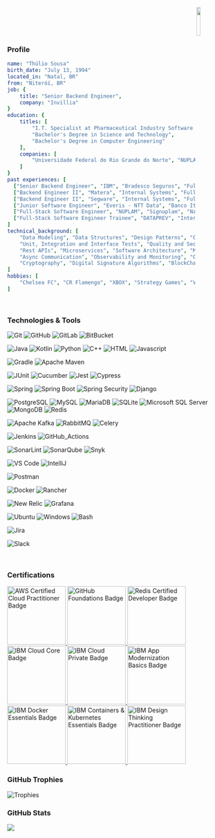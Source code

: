 <img align='right' src='https://i.pinimg.com/originals/78/e0/32/78e03222bd68257f931e619b13496e7c.gif' width='13%'>

<br/><br/><br/>
### Profile
```yaml
name: "Thúlio Sousa"
birth_date: "July 13, 1994"
located_in: "Natal, BR"
from: "Niteróí, BR"
job: {
    title: "Senior Backend Engineer",
    company: "Invillia"
}
education: {
    titles: [
        "I.T. Specialist at Pharmaceutical Industry Software - SIGNUPLAM",
        "Bachelor's Degree in Science and Technology",
        "Bachelor's Degree in Computer Engineering"
    ],
    companies: [
        "Universidade Federal do Rio Grande do Norte", "NUPLAM"
    ]
}
past experiences: [
  ["Senior Backend Engineer", "IBM", "Bradesco Seguros", "Fully Remote", "2021-2022"],
  ["Backend Engineer II", "Matera", "Internal Systems", "Fully Remote", "2021-2021"],
  ["Backend Engineer II", "Segware", "Internal Systems", "Fully Remote", "2020-2021"],
  ["Junior Software Engineer", "Everis - NTT Data", "Banco Itaú", "Fully Remote", "2020-2020"],
  ["Full-Stack Software Engineer", "NUPLAM", "Signuplam", "Natal, Brazil", "2019-2020"],
  ["Full-Stack Software Engineer Trainee", "DATAPREV", "Internal Systems", "Natal, Brazil", "2017-2019"]
]
technical_background: [
    "Data Modeling", "Data Structures", "Design Patterns", "Clean Code", "Refactoring",
    "Unit, Integration and Interface Tests", "Quality and Security Monitor Tools",
    "Rest APIs", "Microservices", "Software Architecture", "Messaging Architectures",
    "Async Communication", "Observability and Monitoring", "Containerization", "DevSecOps",
    "Cryptography", "Digital Signature Algorithms", "BlockChain", "Keystore and Truststore"
]
hobbies: [
    "Chelsea FC", "CR Flamengo", "XBOX", "Strategy Games", "Visit New Places"
]
```
<br/>

### Technologies & Tools

![Git](https://img.shields.io/badge/Git-1F1F24?style=flat-square&logo=git)
![GitHub](https://img.shields.io/badge/GitHub-111111?style=flat-square&logo=github)
![GitLab](https://img.shields.io/badge/GitLab-111111?style=flat-square&logo=gitlab)
![BitBucket](https://img.shields.io/badge/BitBucket-111111?style=flat-square&logo=bitbucket&logoColor=0052CC)

![Java](https://img.shields.io/badge/Java-111111?style=flat-square&logo=openjdk)
![Kotlin](https://img.shields.io/badge/Kotlin-111111?style=flat-square&logo=kotlin)
![Python](https://img.shields.io/badge/Python-111111?style=flat-square&logo=python)
![C++](https://img.shields.io/badge/C++-111111?style=flat-square&logo=cplusplus&logoColor=00599C)
![HTML](https://img.shields.io/badge/HTML-111111?style=flat-square&logo=html5)
![Javascript](https://img.shields.io/badge/Javascript-111111?style=flat-square&logo=javascript)

![Gradle](https://img.shields.io/badge/Gradle-111111?style=flat-square&logo=spring)
![Apache Maven](https://img.shields.io/badge/Apacha_Maven-111111?style=flat-square&logo=apachemaven&logoColor=C71A36)

![JUnit](https://img.shields.io/badge/JUnit-111111?style=flat-square&logo=junit5)
![Cucumber](https://img.shields.io/badge/Cucumber-111111?style=flat-square&logo=cucumber)
![Jest](https://img.shields.io/badge/Jest-111111?style=flat-square&logo=jest&logoColor=C21325)
![Cypress](https://img.shields.io/badge/Cypress-111111?style=flat-square&logo=cypress)

![Spring](https://img.shields.io/badge/Spring-111111?style=flat-square&logo=spring)
![Spring Boot](https://img.shields.io/badge/Spring_Boot-111111?style=flat-square&logo=springboot)
![Spring Security](https://img.shields.io/badge/Spring_Security-111111?style=flat-square&logo=springsecurity)
![Django](https://img.shields.io/badge/Django-111111?style=flat-square&logo=django&logoColor=092E20)

![PostgreSQL](https://img.shields.io/badge/PostgreSQL-111111?style=flat-square&logo=postgresql)
![MySQL](https://img.shields.io/badge/MySQL-111111?style=flat-square&logo=mysql)
![MariaDB](https://img.shields.io/badge/MariaDB-111111?style=flat-square&logo=mariadb)
![SQLite](https://img.shields.io/badge/SQLite-111111?style=flat-square&logo=sqLite&logoColor=003B57)
![Microsoft SQL Server](https://img.shields.io/badge/Microsoft_SQL_Server-111111?style=flat-square&logo=microsoftsqlserver&logoColor=CC2927)
![MongoDB](https://img.shields.io/badge/MongoDB-111111?style=flat-square&logo=mongodb)
![Redis](https://img.shields.io/badge/Redis-111111?style=flat-square&logo=redis)

![Apache Kafka](https://img.shields.io/badge/Apache_Kafka-111111?style=flat-square&logo=apachekafka)
![RabbitMQ](https://img.shields.io/badge/Rabbit_MQ-111111?style=flat-square&logo=rabbitmq&logoColor=FF6600)
![Celery](https://img.shields.io/badge/Celery-111111?style=flat-square&logo=celery&logoColor=37814A)

![Jenkins](https://img.shields.io/badge/Jenkins-111111?style=flat-square&logo=jenkins)
![GitHub_Actions](https://img.shields.io/badge/GitHub_Actions-111111?style=flat-square&logo=githubactions)

![SonarLint](https://img.shields.io/badge/SonarLint-111111?style=flat-square&logo=sonarlint&logoColor=CB2029)
![SonarQube](https://img.shields.io/badge/SonarQube-111111?style=flat-square&logo=sonarqube)
![Snyk](https://img.shields.io/badge/Snyk-111111?style=flat-square&logo=snyk&logoColor=4C4A73)

![VS Code](https://img.shields.io/badge/VS_Code-111111?style=flat-square&logo=visual-studio-code&logoColor=007ACC)
![IntelliJ](https://img.shields.io/badge/IntelliJ_IDEA-111111?style=flat-square&logo=intellijidea)

![Postman](https://img.shields.io/badge/Postman-111111?style=flat-square&logo=postman)

![Docker](https://img.shields.io/badge/Docker-111111?style=flat-square&logo=docker)
![Rancher](https://img.shields.io/badge/Rancher-111111?style=flat-square&logo=rancher&logoColor=0075A8)

![New Relic](https://img.shields.io/badge/NewRelic-111111?style=flat-square&logo=newrelic&logoColor=1CE783)
![Grafana](https://img.shields.io/badge/Grafana-111111?style=flat-square&logo=grafana&logoColor=F46800)

![Ubuntu](https://img.shields.io/badge/Ubuntu-111111?style=flat-square&logo=ubuntu)
![Windows](https://img.shields.io/badge/Windows-111111?style=flat-square&logo=windows&logoColor=0078D4)
![Bash](https://img.shields.io/badge/Bash-111111?style=flat-square&logo=gnubash)

![Jira](https://img.shields.io/badge/Jira-111111?style=flat-square&logo=jira&logoColor=0052CC)

![Slack](https://img.shields.io/badge/Slack-111111?style=flat-square&logo=slack)

<br/>

### Certifications
<a href="https://www.credly.com/badges/042fde24-68ab-4375-b440-934669741cd4" title="AWS Certified Cloud Practitioner">
  <img src="https://images.credly.com/size/340x340/images/00634f82-b07f-4bbd-a6bb-53de397fc3a6/image.png" alt="AWS Certified Cloud Practitioner Badge" width="135px" />
</a>
<a href="https://www.credly.com/badges/a88a4b97-95ac-40a8-9524-6ff3ff181ad2/public_url" title="GitHub Foundations">
  <img src="https://images.credly.com/size/340x340/images/024d0122-724d-4c5a-bd83-cfe3c4b7a073/image.png" alt="GitHub Foundations Badge" width="135px" />
</a>
<a href="https://www.credential.net/1a6024cf-4c5c-4c9b-ab71-0ed9a3e484e9" title="Redis Certified Developer">
  <img src="https://templates.images.credential.net/1572937104249628.png" alt="Redis Certified Developer Badge" width="135px" />
</a>
<a href="https://www.credly.com/badges/e7096ee6-3e20-4ef0-ae5d-6ef3415a0b11" title="IBM Cloud Core">
  <img src="https://images.credly.com/size/340x340/images/5ee26427-f944-4182-b802-459462184c9a/image.png" alt="IBM Cloud Core Badge" width="135px" />
</a>
<a href="https://www.credly.com/badges/c83afe6d-1a04-469b-aceb-9ad8be9368b8" title="IBM Cloud Private - Foundation Technology">
  <img src="https://images.credly.com/size/340x340/images/39b80b52-77e4-4da5-9a52-7933c1d3bdd7/IBM_Cloud_Private_-_Foundation_Technology.png" alt="IBM Cloud Private Badge" width="135px" />
</a>
<a href="https://www.credly.com/badges/565d64ac-d69c-479f-878e-0ae6b181a608" title="IBM App Modernization Basics">
  <img src="https://images.credly.com/size/340x340/images/81bb04b6-3f75-4e76-96c8-a3b617acdf80/App_Modernization_Basics.png" alt="IBM App Modernization Basics Badge" width="135px" />
</a>
<a href="https://www.credly.com/badges/df982f90-a642-48a7-9fa7-f839ca35652f" title="IBM Docker Essentials: A Developer Introduction">
  <img src="https://images.credly.com/size/340x340/images/b0c5445a-72a2-46ce-a599-96147e210efb/blob" alt="IBM Docker Essentials Badge" width="135px" />
</a>
<a href="https://www.credly.com/badges/43bcffb7-20fa-4d3e-bd60-9ef508564765" title="IBM Containers & Kubernetes Essentials">
  <img src="https://images.credly.com/size/340x340/images/82966826-6630-4768-80d4-6028b3fab414/image.png" alt="IBM Containers & Kubernetes Essentials Badge" width="135px" />
</a>
<a href="https://www.credly.com/badges/b007e9f7-2ff8-4647-b035-320afa19693d" title="IBM Design Thinking Practitioner">
  <img src="https://images.credly.com/size/340x340/images/bc08972c-3c7d-4b99-82a0-c94bcca36674/Badges_v8-07_Practitioner.png" alt="IBM Design Thinking Practitioner Badge" width="135px" />
</a>

<br/>

### GitHub Trophies
![Trophies](https://github-profile-trophy.vercel.app/?username=thuliomattheus&theme=algolia&column=-1)


### GitHub Stats
<p>
  <img align="left" src="https://github-readme-stats.vercel.app/api/top-langs/?username=thuliomattheus&theme=transparent&size_weight=0&count_weight=1&layout=compact">
</p>
